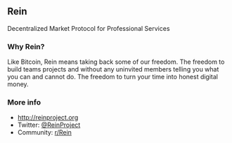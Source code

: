 ## Rein
Decentralized Market Protocol for Professional Services

### Why Rein?
Like Bitcoin, Rein means taking back some of our freedom. The freedom to build teams projects and without any uninvited members telling you what you can and cannot do. The freedom to turn your time into honest digital money.

### More info
* http://reinproject.org
* Twitter: [@ReinProject](http://twitter.com/ReinProject)
* Community: [r/Rein](http://reddit.com/r/Rein)
